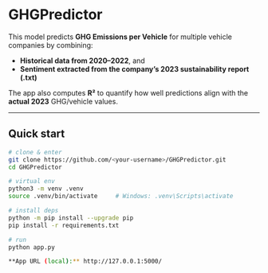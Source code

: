 # GHGPredictor

This model predicts **GHG Emissions per Vehicle** for multiple vehicle companies by combining:
- **Historical data from 2020–2022**, and
- **Sentiment extracted from the company’s 2023 sustainability report (.txt)**

The app also computes **R²** to quantify how well predictions align with the **actual 2023** GHG/vehicle values.

---

## Quick start

```bash
# clone & enter
git clone https://github.com/<your-username>/GHGPredictor.git
cd GHGPredictor

# virtual env
python3 -m venv .venv
source .venv/bin/activate     # Windows: .venv\Scripts\activate

# install deps
python -m pip install --upgrade pip
pip install -r requirements.txt

# run
python app.py

**App URL (local):** http://127.0.0.1:5000/ 
